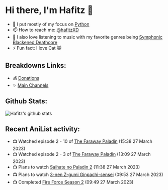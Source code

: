 # Hi there, I'm Hafitz 👋
- 🐍 I put mostly of my focus on [Python](https://python.org)
- 📫 How to reach me: [@hafitzXD](https://t.me/hafitzXD)
- 🎵 I also love listening to music with my favorite genres being [Symphonic Blackened Deathcore](https://youtu.be/qyYmS_iBcy4)
- ⚡ Fun fact: I love Cat 😺

## Breakdowns Links:
- 💰 [Donations](https://t.me/TheBreakdowns/2)
- ✨ [Main Channels](https://t.me/TheBreakdowns)

## Github Stats:
![Hafitz's github stats](https://github-readme-stats.vercel.app/api?username=breakdowns&show_icons=true&count_private=true&bg_color=00000000&text_color=777)

## Recent AniList activity:
<!-- ANILIST_ACTIVITY:start -->

-   📺 Watched episode 2 - 10 of [The Faraway Paladin](https://anilist.co/anime/132473) (15:38 27 March 2023)
-   📺 Watched episode 2 - 3 of [The Faraway Paladin](https://anilist.co/anime/132473) (13:09 27 March 2023)
-   📺 Plans to watch [Saihate no Paladin 2](https://anilist.co/anime/143085) (11:38 27 March 2023)
-   📺 Plans to watch [3-nen Z-gumi Ginpachi-sensei](https://anilist.co/anime/162890) (09:53 27 March 2023)
-   📺 Completed [Fire Force Season 2](https://anilist.co/anime/114236) (09:49 27 March 2023)

<!-- ANILIST_ACTIVITY:end -->
